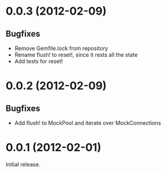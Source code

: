 # 0.0.3 (2012-02-09)

Bugfixes
--------

* Remove Gemfile.lock from repository
* Rename flush! to reset!, since it rests all the state
* Add tests for reset!

# 0.0.2 (2012-02-09)

Bugfixes
--------

* Add flush! to MockPool and iterate over MockConnections

# 0.0.1 (2012-02-01)

Initial release.
